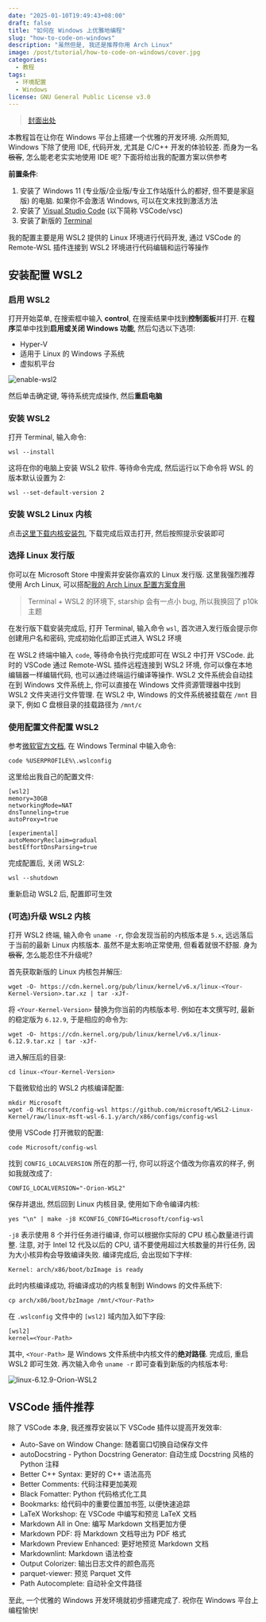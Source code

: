 ```yaml
---
date: "2025-01-10T19:49:43+08:00"
draft: false
title: "如何在 Windows 上优雅地编程"
slug: "how-to-code-on-windows"
description: "虽然但是, 我还是推荐你用 Arch Linux"
image: /post/tutorial/how-to-code-on-windows/cover.jpg
categories:
  - 教程
tags:
  - 环境配置
  - Windows
license: GNU General Public License v3.0
---
```


> [封面出处](https://www.pixiv.net/artworks/123948772)

本教程旨在让你在 Windows 平台上搭建一个优雅的开发环境. 众所周知, Windows 下除了使用 IDE, 代码开发, 尤其是 C/C++ 开发的体验较差. 而身为一名~~极客~~, 怎么能老老实实地使用 IDE 呢? 下面将给出我的配置方案以供参考

**前置条件**:

1. 安装了 Windows 11 (专业版/企业版/专业工作站版什么的都好, 但不要是家庭版) 的电脑. 如果你不会激活 Windows, 可以在文末找到激活方法
2. 安装了 [Visual Studio Code](https://code.visualstudio.com/download) (以下简称 VSCode/vsc)
3. 安装了新版的 [Terminal](https://apps.microsoft.com/detail/9n0dx20hk701?hl=zh-CN&gl=CN)

我的配置主要是用 WSL2 提供的 Linux 环境进行代码开发, 通过 VSCode 的 Remote-WSL 插件连接到 WSL2 环境进行代码编辑和运行等操作

## 安装配置 WSL2

### 启用 WSL2

打开开始菜单, 在搜索框中输入 **control**, 在搜索结果中找到**控制面板**并打开. 在**程序**菜单中找到**启用或关闭 Windows 功能**, 然后勾选以下选项:

- Hyper-V
- 适用于 Linux 的 Windows 子系统
- 虚拟机平台

![enable-wsl2](/post/tutorial/how-to-code-on-windows/enable-wsl2.png)

然后单击确定键, 等待系统完成操作, 然后**重启电脑**

### 安装 WSL2

打开 Terminal, 输入命令:

```shell
wsl --install
```

这将在你的电脑上安装 WSL2 软件. 等待命令完成, 然后运行以下命令将 WSL 的版本默认设置为 2:

```shell
wsl --set-default-version 2
```

### 安装 WSL2 Linux 内核

点击[这里下载内核安装包](https://wslstorestorage.blob.core.windows.net/wslblob/wsl_update_x64.msi), 下载完成后双击打开, 然后按照提示安装即可

### 选择 Linux 发行版

你可以在 Microsoft Store 中搜索并安装你喜欢的 Linux 发行版. 这里我强烈推荐使用 Arch Linux, 可以搭配[我的 Arch Linux 配置方案食用](https://github.com/Orion-zhen/dotfiles)

> Terminal + WSL2 的环境下, starship 会有一点小 bug, 所以我换回了 p10k 主题

在发行版下载安装完成后, 打开 Terminal, 输入命令 `wsl`, 首次进入发行版会提示你创建用户名和密码, 完成初始化后即正式进入 WSL2 环境

在 WSL2 终端中输入 `code`, 等待命令执行完成即可在 WSL2 中打开 VSCode. 此时的 VSCode 通过 Remote-WSL 插件远程连接到 WSL2 环境, 你可以像在本地编辑器一样编辑代码, 也可以通过终端运行编译等操作. WSL2 文件系统会自动挂在到 Windows 文件系统上, 你可以直接在 Windows 文件资源管理器中找到 WSL2 文件夹进行文件管理. 在 WSL2 中, Windows 的文件系统被挂载在 `/mnt` 目录下, 例如 C 盘根目录的挂载路径为 `/mnt/c`

### 使用配置文件配置 WSL2

参考[微软官方文档](https://learn.microsoft.com/zh-cn/windows/wsl/wsl-config#wslconfig), 在 Windows Terminal 中输入命令:

```shell
code %USERPROFILE%\.wslconfig
```

这里给出我自己的配置文件:

```text
[wsl2]
memory=30GB
networkingMode=NAT
dnsTunneling=true
autoProxy=true

[experimental]
autoMemoryReclaim=gradual
bestEffortDnsParsing=true
```

完成配置后, 关闭 WSL2:

```shell
wsl --shutdown
```

重新启动 WSL2 后, 配置即可生效

### (可选)升级 WSL2 内核

打开 WSL2 终端, 输入命令 `uname -r`, 你会发现当前的内核版本是 `5.x`, 远远落后于当前的最新 Linux 内核版本. 虽然不是太影响正常使用, 但看着就很不舒服. 身为~~极客~~, 怎么能忍住不升级呢?

首先获取新版的 Linux 内核包并解压:

```shell
wget -O- https://cdn.kernel.org/pub/linux/kernel/v6.x/linux-<Your-Kernel-Version>.tar.xz | tar -xJf-
```

将 `<Your-Kernel-Version>` 替换为你当前的内核版本号. 例如在本文撰写时, 最新的稳定版为 `6.12.9`, 于是相应的命令为:

```shell
wget -O- https://cdn.kernel.org/pub/linux/kernel/v6.x/linux-6.12.9.tar.xz | tar -xJf-
```

进入解压后的目录:

```shell
cd linux-<Your-Kernel-Version>
```

下载微软给出的 WSL2 内核编译配置:

```shell
mkdir Microsoft
wget -O Microsoft/config-wsl https://github.com/microsoft/WSL2-Linux-Kernel/raw/linux-msft-wsl-6.1.y/arch/x86/configs/config-wsl
```

使用 VSCode 打开微软的配置:

```shell
code Microsoft/config-wsl
```

找到 `CONFIG_LOCALVERSION` 所在的那一行, 你可以将这个值改为你喜欢的样子, 例如我就改成了:

```text
CONFIG_LOCALVERSION="-Orion-WSL2"
```

保存并退出, 然后回到 Linux 内核目录, 使用如下命令编译内核:

```shell
yes "\n" | make -j8 KCONFIG_CONFIG=Microsoft/config-wsl
```

`-j8` 表示使用 8 个并行任务进行编译, 你可以根据你实际的 CPU 核心数量进行调整. 注意, 对于 Intel 12 代及以后的 CPU, 请不要使用超过大核数量的并行任务, 因为大小核异构会导致编译失败. 编译完成后, 会出现如下字样:

```text
Kernel: arch/x86/boot/bzImage is ready
```

此时内核编译成功, 将编译成功的内核复制到 Windows 的文件系统下:

```shell
cp arch/x86/boot/bzImage /mnt/<Your-Path>
```

在 `.wslconfig` 文件中的 `[wsl2]` 域内加入如下字段:

```text
[wsl2]
kernel=<Your-Path>
```

其中, `<Your-Path>` 是 Windows 文件系统中内核文件的**绝对路径**. 完成后, 重启 WSL2 即可生效. 再次输入命令 `uname -r` 即可查看到新版的内核版本号:

![linux-6.12.9-Orion-WSL2](/post/tutorial/how-to-code-on-windows/linux-6.12.9-Orion-WSL2.png)

## VSCode 插件推荐

除了 VSCode 本身, 我还推荐安装以下 VSCode 插件以提高开发效率:

- Auto-Save on Window Change: 随着窗口切换自动保存文件
- autoDocstring - Python Docstring Generator: 自动生成 Docstring 风格的 Python 注释
- Better C++ Syntax: 更好的 C++ 语法高亮
- Better Comments: 代码注释更加美观
- Black Fomatter: Python 代码格式化工具
- Bookmarks: 给代码中的重要位置加书签, 以便快速追踪
- LaTeX Workshop: 在 VSCode 中编写和预览 LaTeX 文档
- Markdown All in One: 编写 Markdown 文档更加方便
- Markdown PDF: 将 Markdown 文档导出为 PDF 格式
- Markdown Preview Enhanced: 更好地预览 Markdown 文档
- Markdownlint: Markdown 语法检查
- Output Colorizer: 输出日志文件的颜色高亮
- parquet-viewer: 预览 Parquet 文件
- Path Autocomplete: 自动补全文件路径

至此, 一个优雅的 Windows 开发环境就初步搭建完成了. 祝你在 Windows 平台上编程愉快!
